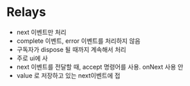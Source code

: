 # Relays

* next 이벤트만 처리
* complete 이벤트, error 이벤트를 처리하지 않음
* 구독자가 dispose 될 때까지 계속해서 처리
* 주로 ui에 사
* next 이벤트를 전달할 때, accept 명령어를 사용. onNext 사용 안&#x20;
* value 로 저장하고 있는 next이벤트에 접

